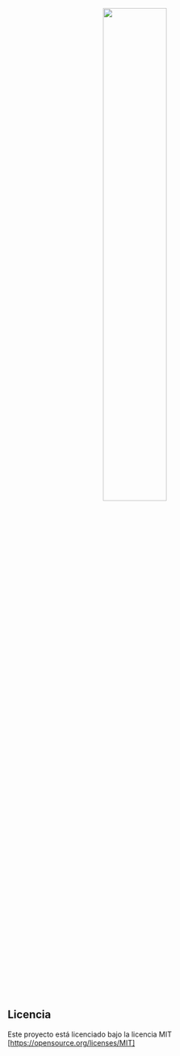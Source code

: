 <p align="center">
  <img src="http://latex.ppizarror.com/Template-Informe/resources/export-subtemplate.PNG" width="50%" />
</p>

## Licencia
Este proyecto está licenciado bajo la licencia MIT [https://opensource.org/licenses/MIT]
